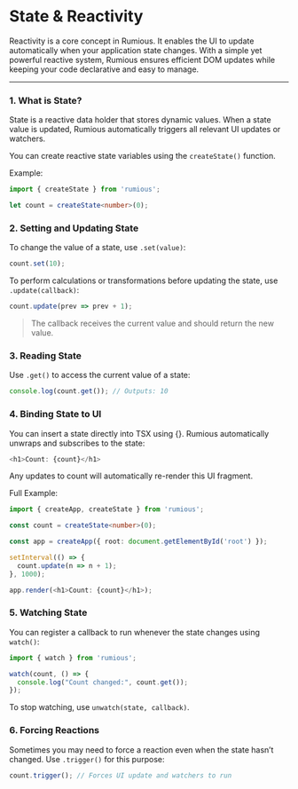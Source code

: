# State & Reactivity

Reactivity is a core concept in Rumious. It enables the UI to update automatically when your application state changes. With a simple yet powerful reactive system, Rumious ensures efficient DOM updates while keeping your code declarative and easy to manage.


---

### 1. What is State?

State is a reactive data holder that stores dynamic values. When a state value is updated, Rumious automatically triggers all relevant UI updates or watchers.

You can create reactive state variables using the `createState()` function.

Example:

```typescript
import { createState } from 'rumious';

let count = createState<number>(0);
```


### 2. Setting and Updating State

To change the value of a state, use `.set(value)`:

```typescript
count.set(10);
```

To perform calculations or transformations before updating the state, use `.update(callback)`:

```typescript
count.update(prev => prev + 1);
```

> The callback receives the current value and should return the new value.


### 3. Reading State

Use `.get()` to access the current value of a state:

```typescript
console.log(count.get()); // Outputs: 10
```

### 4. Binding State to UI

You can insert a state directly into TSX using {}. Rumious automatically unwraps and subscribes to the state:

```typescript
<h1>Count: {count}</h1>
```

Any updates to count will automatically re-render this UI fragment.

Full Example:

```typescript
import { createApp, createState } from 'rumious';

const count = createState<number>(0);

const app = createApp({ root: document.getElementById('root') });

setInterval(() => {
  count.update(n => n + 1);
}, 1000);

app.render(<h1>Count: {count}</h1>);

```

### 5. Watching State

You can register a callback to run whenever the state changes using `watch()`:

```typescript
import { watch } from 'rumious';

watch(count, () => {
  console.log("Count changed:", count.get());
});

```

To stop watching, use `unwatch(state, callback)`.

### 6. Forcing Reactions

Sometimes you may need to force a reaction even when the state hasn’t changed. Use `.trigger()` for this purpose:

```typescript
count.trigger(); // Forces UI update and watchers to run
```
